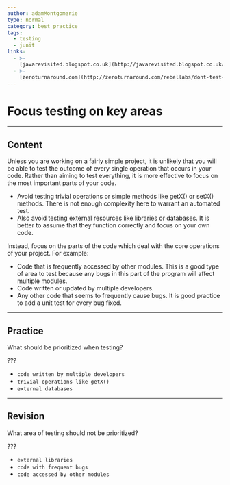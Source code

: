 ```yaml
---
author: adamMontgomerie
type: normal
category: best practice
tags:
  - testing
  - junit
links:
  - >-
    [javarevisited.blogspot.co.uk](http://javarevisited.blogspot.co.uk/2012/08/best-practices-to-write-junit-test.html){website}
  - >-
    [zeroturnaround.com](http://zeroturnaround.com/rebellabs/dont-test-blindly-the-right-methods-for-unit-testing-your-java-apps/){website}
---
```


# Focus testing on key areas


---

## Content

Unless you are working on a fairly simple project, it is unlikely that you will be able to test the outcome of every single operation that occurs in your code. Rather than aiming to test everything, it is more effective to focus on the most important parts of your code. 

- Avoid testing trivial operations or simple methods like getX() or setX() methods. There is not enough complexity here to warrant an automated test. 
- Also avoid testing external resources like libraries or databases. It is better to assume that they function correctly and focus on your own code.

Instead, focus on the parts of the code which deal with the core operations of your project. For example:

- Code that is frequently accessed by other modules. This is a good type of area to test because any bugs in this part of the program will affect multiple modules.
- Code written or updated by multiple developers.
- Any other code that seems to frequently cause bugs. It is good practice to add a unit test for every bug fixed.


---

## Practice

What should be prioritized when testing?

???

- `code written by multiple developers`
- `trivial operations like getX()`
- `external databases`


---

## Revision

What area of testing should not be prioritized?

???

- `external libraries`
- `code with frequent bugs`
- `code accessed by other modules`
 
